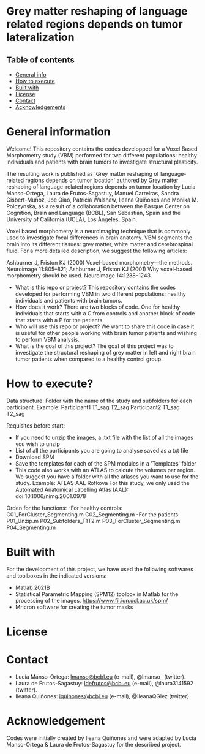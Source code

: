 # Grey matter reshaping of language related regions depends on tumor lateralization

## Table of contents
* [General info](#general-information)
* [How to execute](#how-to-execute)
* [Built with](#built-with)
* [License](#license)
* [Contact](#contact)
* [Acknowledgements](#acknowledgements)


# General information
Welcome! This repository contains the codes developped for a Voxel Based Morphometry study (VBM) performed for two different populations: healthy individuals and patients with brain tumors to investigate structural plasticity. 

The resulting work is published as 'Grey matter reshaping of language-related regions depends on tumor location' authored by Grey matter reshaping of language-related regions depends on tumor location by Lucia Manso-Ortega, Laura de Frutos-Sagastuy, Manuel Carreiras, Sandra Gisbert-Muñoz, Joe Qiao, Patricia Walshaw, Ileana Quiñones and Monika M. Polczynska, as a result of a collaboration between the Basque Center on Cognition, Brain and Language (BCBL), San Sebastián, Spain and the University of California (UCLA), Los Ángeles, Spain.

Voxel based morphometry is a neuroimaging technique that is commonly used to investigate focal differences in brain anatomy. VBM segments the brain into its different tissues: grey matter, white matter and cerebrospinal fluid. For a more detailed description, we suggest the following articles:

Ashburner J, Friston KJ (2000) Voxel-based morphometry—the methods. Neuroimage 11:805–821;
Ashburner J, Friston KJ (2001) Why voxel-based morphometry should be used. Neuroimage 14:1238–1243.

- What is this repo or project? This repository contains the codes developed for performing VBM in two different populations: healthy individuals and patients with brain tumors.
- How does it work? There are two blocks of code. One for healthy individuals that starts with a C from controls and another block of code that starts with a P for the patients.
- Who will use this repo or project? We want to share this code in case it is useful for other people working with brain tumor patients and wishing to perform VBM analysis.
- What is the goal of this project? The goal of this project was to investigate the structural reshaping of grey matter in left and right brain tumor patients when compared to a healthy control group. 

# How to execute?

Data structure: Folder with the name of the study and subfolders for each participant. Example: 
Participant1
T1_sag
T2_sag
Participant2
T1_sag
T2_sag

Requisites before start: 
- If you need to unzip the images, a .txt file with the list of all the images you wish to unzip
- List of all the participants you are going to analyse saved as a txt file 
- Download SPM 
- Save the templates for each of the SPM modules in a 'Templates' folder 
- This code also works with an ATLAS to calcute the volumes per region. We suggest you have a folder with all the atlases you want to use for the study. Example:
ATLAS
AAL
Rofkova
For this study, we only used the Automated Anatomical Labelling Atlas (AAL): doi:10.1006/nimg.2001.0978

Orden for the functions: 
-For healthy controls: 
C01_ForCluster_Segmenting.m
C02_Segmenting.m
-For the patients:
P01_Unzip.m
P02_Subfolders_T1T2.m
P03_ForCluster_Segmenting.m
P04_Segmenting.m

# Built with
For the development of this project, we have used the following softwares and toolboxes in the indicated versions:
- Matlab 2021B
- Statistical Parametric Mapping (SPM12) toolbox in Matlab for the processing of the images. https://www.fil.ion.ucl.ac.uk/spm/
- Mricron software for creating the tumor masks 

# License


# Contact
- Lucía Manso-Ortega: lmanso@bcbl.eu (e-mail), @lmanso_ (twitter).
- Laura de Frutos-Sagastuy: ldefrutos@bcbl.eu (e-mail), @laura3141592 (twitter).
- Ileana Quiñones: iquinones@bcbl.eu (e-mail), @IleanaQGlez (twitter).

# Acknowledgement
Codes were initially created by Ileana Quiñones and were adapted by Lucía Manso-Ortega & Laura de Frutos-Sagastuy for the described project.
